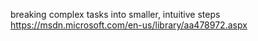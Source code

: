 
breaking complex tasks into smaller, intuitive steps
https://msdn.microsoft.com/en-us/library/aa478972.aspx